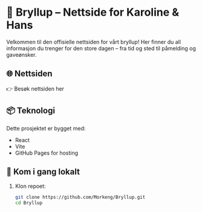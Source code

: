 # 💍 Bryllup – Nettside for Karoline & Hans

Velkommen til den offisielle nettsiden for vårt bryllup! Her finner du all informasjon du trenger for den store dagen – fra tid og sted til påmelding og gaveønsker.

## 🌐 Nettsiden

👉 Besøk nettsiden her

## 📦 Teknologi

Dette prosjektet er bygget med:

- React
- Vite
- GitHub Pages for hosting

## 🚀 Kom i gang lokalt

1. Klon repoet:
   ```bash
   git clone https://github.com/Morkeng/Bryllup.git
   cd Bryllup
   ```